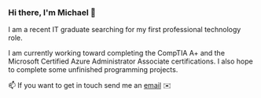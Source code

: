### Hi there, I'm Michael 🖖
I am a recent IT graduate searching for my first professional technology role.

I am currently working toward completing the CompTIA A+ and the Microsoft Certified Azure Administrator Associate certifications. I also hope to complete some unfinished programming projects.

📫 If you want to get in touch send me an [email](mailto:mcook0775@outlook.com) :envelope:

<!--
**michaelacook/michaelacook** is a ✨ _special_ ✨ repository because its `README.md` (this file) appears on your GitHub profile.

Here are some ideas to get you started:

- 🔭 I’m currently working on ...
- 🌱 I’m currently learning ...
- 👯 I’m looking to collaborate on ...
- 🤔 I’m looking for help with ...
- 💬 Ask me about ...
- 📫 How to reach me: ...
- 😄 Pronouns: ...
- ⚡ Fun fact: ...
-->
